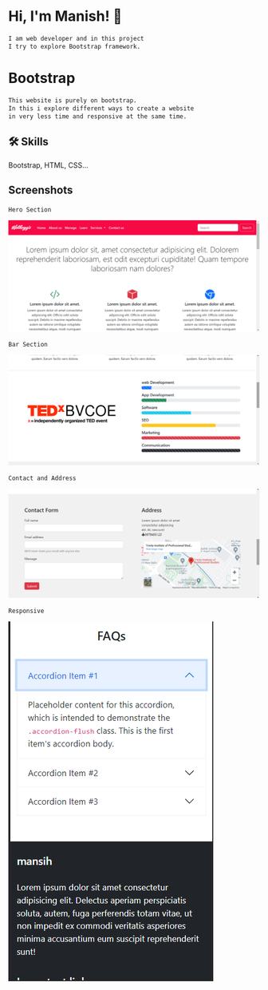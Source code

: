 
# Hi, I'm Manish! 👋
    I am web developer and in this project
    I try to explore Bootstrap framework.
# Bootstrap 
    This website is purely on bootstrap.
    In this i explore different ways to create a website 
    in very less time and responsive at the same time.
    

## 🛠 Skills
Bootstrap, HTML, CSS...


## Screenshots
    Hero Section
![App Screenshot](https://github.com/Decodeme007/BootstrapFast.github.io/blob/main/images/ss1.png)
    
    Bar Section
![App Screenshot](https://github.com/Decodeme007/BootstrapFast.github.io/blob/main/images/ss2.png)

    Contact and Address
![App Screenshot](https://github.com/Decodeme007/BootstrapFast.github.io/blob/main/images/ss3.png)

    Responsive
![App Screenshot](https://github.com/Decodeme007/BootstrapFast.github.io/blob/main/images/ss4.png)
